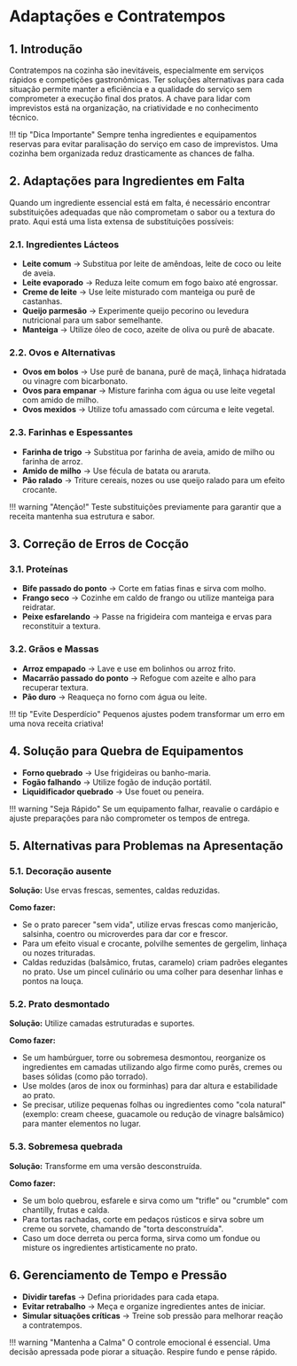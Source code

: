 # Adaptações e Contratempos

## 1. Introdução
Contratempos na cozinha são inevitáveis, especialmente em serviços rápidos e competições gastronômicas. Ter soluções alternativas para cada situação permite manter a eficiência e a qualidade do serviço sem comprometer a execução final dos pratos. A chave para lidar com imprevistos está na organização, na criatividade e no conhecimento técnico.

!!! tip "Dica Importante"
    Sempre tenha ingredientes e equipamentos reservas para evitar paralisação do serviço em caso de imprevistos. Uma cozinha bem organizada reduz drasticamente as chances de falha.

## 2. Adaptações para Ingredientes em Falta
Quando um ingrediente essencial está em falta, é necessário encontrar substituições adequadas que não comprometam o sabor ou a textura do prato. Aqui está uma lista extensa de substituições possíveis:

### 2.1. Ingredientes Lácteos
- **Leite comum** → Substitua por leite de amêndoas, leite de coco ou leite de aveia.
- **Leite evaporado** → Reduza leite comum em fogo baixo até engrossar.
- **Creme de leite** → Use leite misturado com manteiga ou purê de castanhas.
- **Queijo parmesão** → Experimente queijo pecorino ou levedura nutricional para um sabor semelhante.
- **Manteiga** → Utilize óleo de coco, azeite de oliva ou purê de abacate.

### 2.2. Ovos e Alternativas
- **Ovos em bolos** → Use purê de banana, purê de maçã, linhaça hidratada ou vinagre com bicarbonato.
- **Ovos para empanar** → Misture farinha com água ou use leite vegetal com amido de milho.
- **Ovos mexidos** → Utilize tofu amassado com cúrcuma e leite vegetal.

### 2.3. Farinhas e Espessantes
- **Farinha de trigo** → Substitua por farinha de aveia, amido de milho ou farinha de arroz.
- **Amido de milho** → Use fécula de batata ou araruta.
- **Pão ralado** → Triture cereais, nozes ou use queijo ralado para um efeito crocante.

!!! warning "Atenção!"
    Teste substituições previamente para garantir que a receita mantenha sua estrutura e sabor.

## 3. Correção de Erros de Cocção
### 3.1. Proteínas
- **Bife passado do ponto** → Corte em fatias finas e sirva com molho.
- **Frango seco** → Cozinhe em caldo de frango ou utilize manteiga para reidratar.
- **Peixe esfarelando** → Passe na frigideira com manteiga e ervas para reconstituir a textura.

### 3.2. Grãos e Massas
- **Arroz empapado** → Lave e use em bolinhos ou arroz frito.
- **Macarrão passado do ponto** → Refogue com azeite e alho para recuperar textura.
- **Pão duro** → Reaqueça no forno com água ou leite.

!!! tip "Evite Desperdício"
    Pequenos ajustes podem transformar um erro em uma nova receita criativa!

## 4. Solução para Quebra de Equipamentos
- **Forno quebrado** → Use frigideiras ou banho-maria.
- **Fogão falhando** → Utilize fogão de indução portátil.
- **Liquidificador quebrado** → Use fouet ou peneira.

!!! warning "Seja Rápido"
    Se um equipamento falhar, reavalie o cardápio e ajuste preparações para não comprometer os tempos de entrega.

## 5. Alternativas para Problemas na Apresentação

### 5.1. Decoração ausente
**Solução:** Use ervas frescas, sementes, caldas reduzidas.

**Como fazer:**

- Se o prato parecer "sem vida", utilize ervas frescas como manjericão, salsinha, coentro ou microverdes para dar cor e frescor.
- Para um efeito visual e crocante, polvilhe sementes de gergelim, linhaça ou nozes trituradas.
- Caldas reduzidas (balsâmico, frutas, caramelo) criam padrões elegantes no prato. Use um pincel culinário ou uma colher para desenhar linhas e pontos na louça.

### 5.2. Prato desmontado

**Solução:** Utilize camadas estruturadas e suportes.

**Como fazer:**

- Se um hambúrguer, torre ou sobremesa desmontou, reorganize os ingredientes em camadas utilizando algo firme como purês, cremes ou bases sólidas (como pão torrado).
- Use moldes (aros de inox ou forminhas) para dar altura e estabilidade ao prato.
- Se precisar, utilize pequenas folhas ou ingredientes como "cola natural" (exemplo: cream cheese, guacamole ou redução de vinagre balsâmico) para manter elementos no lugar.

### 5.3. Sobremesa quebrada

**Solução:** Transforme em uma versão desconstruída.

**Como fazer:**

- Se um bolo quebrou, esfarele e sirva como um "trifle" ou "crumble" com chantilly, frutas e calda.
- Para tortas rachadas, corte em pedaços rústicos e sirva sobre um creme ou sorvete, chamando de "torta desconstruída".
- Caso um doce derreta ou perca forma, sirva como um fondue ou misture os ingredientes artisticamente no prato.

## 6. Gerenciamento de Tempo e Pressão

- **Dividir tarefas** → Defina prioridades para cada etapa.
- **Evitar retrabalho** → Meça e organize ingredientes antes de iniciar.
- **Simular situações críticas** → Treine sob pressão para melhorar reação a contratempos.

!!! warning "Mantenha a Calma"
    O controle emocional é essencial. Uma decisão apressada pode piorar a situação. Respire fundo e pense rápido.
